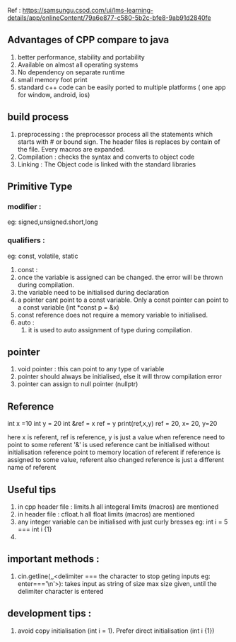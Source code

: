 Ref : https://samsungu.csod.com/ui/lms-learning-details/app/onlineContent/79a6e877-c580-5b2c-bfe8-9ab91d2840fe

## Advantages of CPP compare to java
1. better performance, stability and portability
2. Available on almost all operating systems
3. No dependency on separate runtime
4. small memory foot print
5. standard c++ code can be easily ported to multiple platforms ( one app for window, android, ios) 

## build process 
1. preprocessing : 
the preprocessor process all the statements which starts with # or bound sign.
The header files is replaces by contain of the file. 
Every macros are expanded.
2. Compilation : 
checks the syntax and converts to object code
3. Linking :
The Object code is linked with the standard libraries

## Primitive Type 
### modifier : 
eg: signed,unsigned.short,long
### qualifiers : 
eg: const, volatile, static
1. const :
  1. once the variable is assigned can be changed. the error will be thrown during compilation.
  2. the variable need to be initialised during declaration
  3. a pointer cant point to a const variable. Only a const pointer can point to a const variable (int *const p = &x)
  4. const reference does not require a memory variable to initialised.
2. auto :
   1. it is used to auto assignment of type during compilation.

## pointer
1. void pointer : this can point to any type of variable
2. pointer should always be initialised, else it will throw compilation error
3. pointer can assign to null pointer (nullptr)

## Reference 
int x =10
int y = 20
int &ref = x
ref = y 
print(ref,x,y)
ref = 20, x= 20, y=20

here x is referent, ref is reference, y is just a value
when reference need to point to some referent '&' is used 
reference cant be initialised without initialisation 
reference point to memory location of referent 
if reference is assigned to some value, referent also changed 
reference is just a different name of referent 

## Useful tips 
1. in cpp header file : limits.h all integeral limits (macros) are mentioned
2. in header file : cfloat.h all float limits (macros) are mentioned
3. any integer variable can be initialised with just curly bresses
   eg: int i = 5 === int i {1}
4. 

## important methods : 
1. cin.getline(<variable char array>,<max number of character expected>,<delimiter === the character to stop geting inputs eg: enter==='\n'>): takes input as string of size max size given, until the delimiter character is entered

## development tips : 
1. avoid copy initialisation (int i = 1). Prefer direct initialisation (int i {1})

